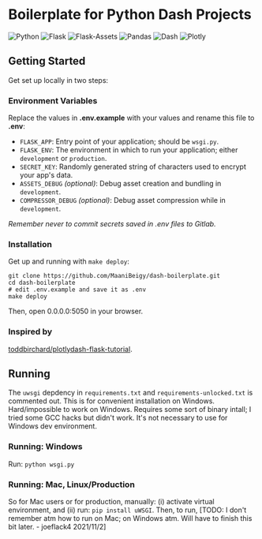 # Boilerplate for Python Dash Projects

![Python](https://img.shields.io/badge/Python-^3.8-blue.svg?logo=python&longCache=true&logoColor=white&colorB=5e81ac&style=flat-square&colorA=4c566a)
![Flask](https://img.shields.io/badge/Flask-1.1.2-blue.svg?longCache=true&logo=flask&style=flat-square&logoColor=white&colorB=5e81ac&colorA=4c566a)
![Flask-Assets](https://img.shields.io/badge/Flask--Assets-v2.0-blue.svg?longCache=true&logo=flask&style=flat-square&logoColor=white&colorB=5e81ac&colorA=4c566a)
![Pandas](https://img.shields.io/badge/Pandas-v^1.1.5-blue.svg?longCache=true&logo=python&longCache=true&style=flat-square&logoColor=white&colorB=5e81ac&colorA=4c566a)
![Dash](https://img.shields.io/badge/Dash-v1.18.0-blue.svg?longCache=true&logo=python&longCache=true&style=flat-square&logoColor=white&colorB=5e81ac&colorA=4c566a)
![Plotly](https://img.shields.io/badge/Plotly-v4.14.0-blue.svg?longCache=true&logo=python&longCache=true&style=flat-square&logoColor=white&colorB=5e81ac&colorA=4c566a)

## Getting Started

Get set up locally in two steps:

### Environment Variables

Replace the values in **.env.example** with your values and rename this file to **.env**:

* `FLASK_APP`: Entry point of your application; should be `wsgi.py`.
* `FLASK_ENV`: The environment in which to run your application; either `development` or `production`.
* `SECRET_KEY`: Randomly generated string of characters used to encrypt your app's data.
* `ASSETS_DEBUG` *(optional)*: Debug asset creation and bundling in `development`.
* `COMPRESSOR_DEBUG` *(optional)*: Debug asset compression while in `development`.

*Remember never to commit secrets saved in .env files to Gitlab.*

### Installation

Get up and running with `make deploy`:

```shell
git clone https://github.com/MaaniBeigy/dash-boilerplate.git
cd dash-boilerplate
# edit .env.example and save it as .env
make deploy
```

Then, open 0.0.0.0:5050 in your browser.

### Inspired by

[toddbirchard/plotlydash-flask-tutorial](https://github.com/toddbirchard/plotlydash-flask-tutorial).

## Running
The `uwsgi` depdency in `requirements.txt` and `requirements-unlocked.txt` is commented out.
This is for convenient installation on Windows. Hard/impossible to work on Windows. Requires some sort
of binary intall; I tried some GCC hacks but didn't work. It's not necessary to use for Windows dev environment.

### Running: Windows
Run: `python wsgi.py`

### Running: Mac, Linux/Production
So for Mac users or for production, manually: (i) activate virtual environment, and (ii)
run: `pip install uWSGI`. Then, to run, \[TODO: I don't remember atm how to run on Mac;
on Windows atm. Will have to finish this bit later. - joeflack4 2021/11/2]

